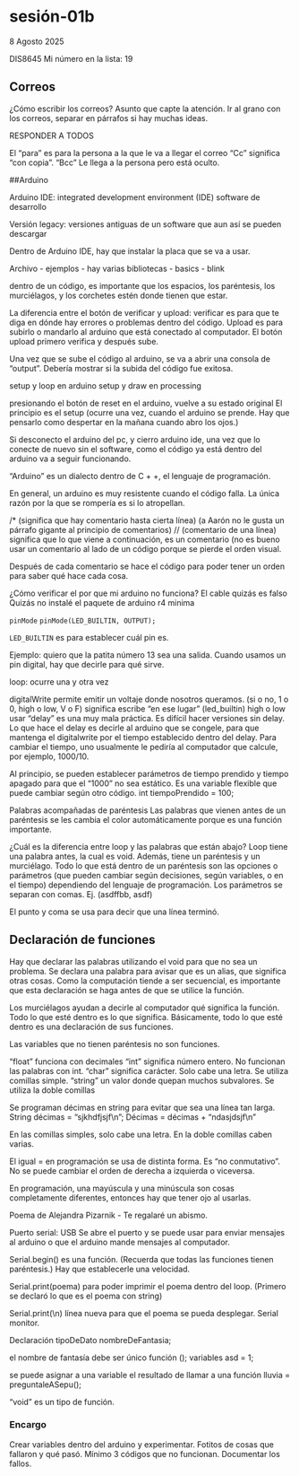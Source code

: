 # sesión-01b

8 Agosto 2025

DIS8645
Mi número en la lista: 19

## Correos

¿Cómo escribir los correos?
Asunto que capte la atención.
Ir al grano con los correos, separar en párrafos si hay muchas ideas.

RESPONDER A TODOS

El “para” es para la persona a la que le va a llegar el correo
“Cc” significa “con copia”.
“Bcc” Le llega a la persona pero está oculto.

##Arduino

Arduino IDE: integrated development environment (IDE) software de desarrollo

Versión legacy: versiones antiguas de un software que aun así se pueden descargar

Dentro de Arduino IDE, hay que instalar la placa que se va a usar.

Archivo - ejemplos - hay varias bibliotecas - basics - blink

dentro de un código, es importante que los espacios, los paréntesis, los murciélagos, y los corchetes estén donde tienen que estar.

La diferencia entre el botón de verificar y upload: verificar es para que te diga en dónde hay errores o problemas dentro del código. Upload es para subirlo o mandarlo al arduino que está conectado al computador. El botón upload primero verifica y después sube.

Una vez que se sube el código al arduino, se va a abrir una consola de “output”. Debería mostrar si la subida del código fue exitosa.

setup y loop en arduino
setup y draw en processing

presionando el botón de reset en el arduino, vuelve a su estado original
El principio es el setup (ocurre una vez, cuando el arduino se prende. Hay que pensarlo como despertar en la mañana cuando abro los ojos.)

Si desconecto el arduino del pc, y cierro arduino ide, una vez que lo conecte de nuevo sin el software, como el código ya está dentro del arduino va a seguir funcionando.

“Arduino” es un dialecto dentro de C + +, el lenguaje de programación.

En general, un arduino es muy resistente cuando el código falla. La única razón por la que se rompería es si lo atropellan.

/* (significa que hay comentario hasta cierta línea) (a Aarón no le gusta un párrafo gigante al principio de comentarios)
// (comentario de una línea) significa que lo que viene a continuación, es un comentario (no es bueno usar un comentario al lado de un código porque se pierde el orden visual.

Después de cada comentario se hace el código para poder tener un orden para saber qué hace cada cosa.

¿Cómo verificar el por que mi arduino no funciona?
El cable quizás es falso
Quizás no instalé el paquete de arduino r4 minima

``pinMode``
``pinMode(LED_BUILTIN, OUTPUT);``

``LED_BUILTIN`` es para establecer cuál pin es.

Ejemplo: quiero que la patita número 13 sea una salida.
Cuando usamos un pin digital, hay que decirle para qué sirve.

loop: ocurre una y otra vez

digitalWrite permite emitir un voltaje donde nosotros queramos. (si o no, 1 o 0, high o low, V o F)
significa escribe “en ese lugar” (led_builtin) high o low
usar “delay” es una muy mala práctica. Es difícil hacer versiones sin delay. Lo que hace el delay es decirle al arduino que se congele, para que mantenga el digitalwrite por el tiempo establecido dentro del delay.
Para cambiar el tiempo, uno usualmente le pediría al computador que calcule, por ejemplo, 1000/10.

Al principio, se pueden establecer parámetros de tiempo prendido y tiempo apagado para que el “1000” no sea estático. Es una variable flexible que puede cambiar según otro código.
int tiempoPrendido = 100;

Palabras acompañadas de paréntesis
Las palabras que vienen antes de un paréntesis se les cambia el color automáticamente porque es una función importante.

¿Cuál es la diferencia entre loop y las palabras que están abajo?
Loop tiene una palabra antes, la cual es void. Además, tiene un paréntesis y un murciélago.
Todo lo que está dentro de un paréntesis son las opciones o parámetros (que pueden cambiar según decisiones, según variables, o en el tiempo) dependiendo del lenguaje de programación. Los parámetros se separan con comas. Ej. (asdffbb, asdf)

El punto y coma se usa para decir que una línea terminó.

## Declaración de funciones

Hay que declarar las palabras utilizando el void para que no sea un problema. Se declara una palabra para avisar que es un alias, que significa otras cosas.
Como la computación tiende a ser secuencial, es importante que esta declaración se haga antes de que se utilice la función.

Los murciélagos ayudan a decirle al computador qué significa la función. Todo lo que esté dentro es lo que significa. Básicamente, todo lo que esté dentro es una declaración de sus funciones.

Las variables que no tienen paréntesis no son funciones.

“float” funciona con decimales
“int” significa número entero. No funcionan las palabras con int.
“char” significa carácter. Solo cabe una letra. Se utiliza comillas simple.
“string” un valor donde quepan muchos subvalores. Se utiliza la doble comillas

Se programan décimas en string para evitar que sea una línea tan larga.
String décimas = “sjkhdfjsjf\n”;
Décimas = décimas + “ndasjdsjf\n”

En las comillas simples, solo cabe una letra. En la doble comillas caben varias.

El igual = en programación se usa de distinta forma. Es “no conmutativo”. No se puede cambiar el orden de derecha a izquierda o viceversa.

En programación, una mayúscula y una minúscula son cosas completamente diferentes, entonces hay que tener ojo al usarlas.

Poema de Alejandra Pizarnik - Te regalaré un abismo.

Puerto serial: USB
Se abre el puerto y se puede usar para enviar mensajes al arduino o que el arduino mande mensajes al computador.

Serial.begin() es una función. (Recuerda que todas las funciones tienen paréntesis.)
Hay que establecerle una velocidad.

Serial.print(poema) para poder imprimir el poema dentro del loop. (Primero se declaró lo que es el poema con string)

Serial.print(\n) línea nueva para que el poema se pueda desplegar.
Serial monitor.

Declaración
tipoDeDato nombreDeFantasia;

el nombre de fantasía debe ser único
función  ();
variables  asd = 1;

se puede asignar a una variable el resultado de llamar a una función
lluvia = preguntaleASepu();

“void” es un tipo de función.

### Encargo

Crear variables dentro del arduino y experimentar. Fotitos de cosas que fallaron y qué pasó. Mínimo 3 códigos que no funcionan. Documentar los fallos.

